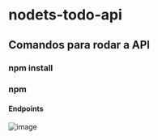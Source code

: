 # nodets-todo-api


## Comandos para rodar a API
### npm install
### npm

#### Endpoints
![image](https://user-images.githubusercontent.com/43038221/197921008-5dd50fc3-49d2-4ed1-9872-2fdbc4173a5e.png)
